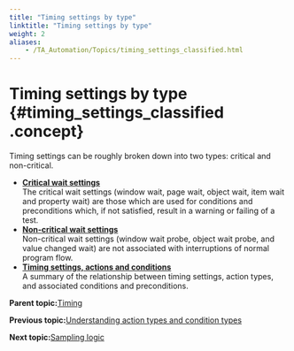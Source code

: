 ```yaml
--- 
title: "Timing settings by type"
linktitle: "Timing settings by type"
weight: 2
aliases: 
    - /TA_Automation/Topics/timing_settings_classified.html
---
```

# Timing settings by type {#timing_settings_classified .concept}

Timing settings can be roughly broken down into two types: critical and non-critical.



-   **[Critical wait settings](../../TA_Automation/Topics/timing_critical_wait_settings.html)**  
 The critical wait settings \(window wait, page wait, object wait, item wait and property wait\) are those which are used for conditions and preconditions which, if not satisfied, result in a warning or failing of a test.
-   **[Non-critical wait settings](../../TA_Automation/Topics/timing_noncritical_wait_settings.html)**  
 Non-critical wait settings \(window wait probe, object wait probe, and value changed wait\) are not associated with interruptions of normal program flow.
-   **[Timing settings, actions and conditions](../../TA_Automation/Topics/timing_settings_actions_conditions.html)**  
 A summary of the relationship between timing settings, action types, and associated conditions and preconditions.

**Parent topic:**[Timing](../../TA_Automation/Topics/Automation_practices_Timing.html)

**Previous topic:**[Understanding action types and condition types](../../TA_Automation/Topics/timing_intro_action_and_condition_types.html)

**Next topic:**[Sampling logic](../../TA_Automation/Topics/timing_sampling_logic.html)

